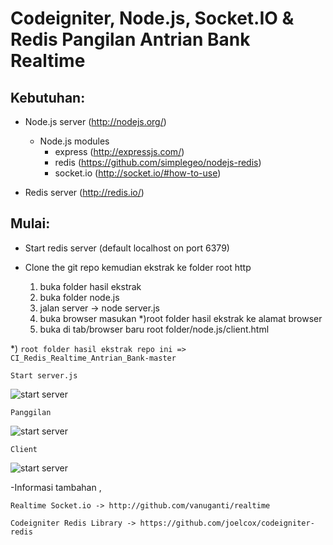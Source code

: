 Codeigniter, Node.js, Socket.IO & Redis
Pangilan Antrian Bank Realtime
=======================================

Kebutuhan:
-------------
- Node.js server (http://nodejs.org/)
    - Node.js modules
        - express (http://expressjs.com/)
        - redis (https://github.com/simplegeo/nodejs-redis)
        - socket.io (http://socket.io/#how-to-use)

- Redis server (http://redis.io/)

Mulai:
------------

- Start redis server (default localhost on port 6379)

- Clone the git repo kemudian ekstrak ke folder root http

   1. buka folder hasil ekstrak
   2. buka folder node.js
   3. jalan server -> node server.js
   4. buka browser masukan *)root folder hasil ekstrak ke alamat browser
   5. buka di tab/browser baru root folder/node.js/client.html

*) `root folder hasil ekstrak repo ini => CI_Redis_Realtime_Antrian_Bank-master`

`Start server.js`

![start server](https://raw.githubusercontent.com/siagung/CI_Redis_Realtime_Antrian_Bank/master/assets/image/start-server.png)


`Panggilan`

![start server](https://raw.githubusercontent.com/siagung/CI_Redis_Realtime_Antrian_Bank/master/assets/image/panggil.png)

`Client`

![start server](https://raw.githubusercontent.com/siagung/CI_Redis_Realtime_Antrian_Bank/master/assets/image/client.png)

-Informasi tambahan ,

`Realtime Socket.io -> http://github.com/vanuganti/realtime`

`Codeigniter Redis Library -> https://github.com/joelcox/codeigniter-redis`












